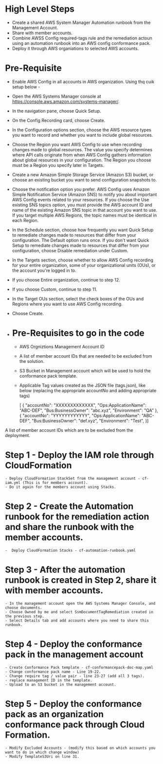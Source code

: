 # High Level Steps
  - Create a shared AWS System Manager Automation runbook from the Management Account.
  - Share with member accounts.
  - Combine AWSS Config required-tags rule and the remediation actoun using an automation runbook into an AWS config conformance pack.
  - Deploy it through AWS organiations to selected AWS accounts.

# Pre-Requisite
  - Enable AWS Config in all accounts in AWS organization. Using thq cuik setup below - 
  -  Open the AWS Systems Manager console at https://console.aws.amazon.com/systems-manager/.
  - In the navigation pane, choose Quick Setup.
  - On the Config Recording card, choose Create.
  - In the Configuration options section, choose the AWS resource types you want to record and whether you want to include global resources.
  - Choose the Region you want AWS Config to use when recording changes made to global resources. The value you specify determines where API calls originate from when AWS Config gathers information about global resources in your configuration. The Region you choose must be a Region you specify later in Targets.
  - Create a new Amazon Simple Storage Service (Amazon S3) bucket, or choose an existing bucket you want to send configuration snapshots to.
  - Choose the notification option you prefer. AWS Config uses Amazon Simple Notification Service (Amazon SNS) to notify you about important AWS Config events related to your resources. If you choose the Use existing SNS topics option, you must provide the AWS account ID and name of the existing Amazon SNS topic in that account you want to use. If you target multiple AWS Regions, the topic names must be identical in each Region.
  - In the Schedule section, choose how frequently you want Quick Setup to remediate changes made to resources that differ from your configuration. The Default option runs once. If you don't want Quick Setup to remediate changes made to resources that differ from your configuration, choose Disable remediation under Custom.
  - In the Targets section, choose whether to allow AWS Config recording for your entire organization, some of your organizational units (OUs), or the account you're logged in to.
  - If you choose Entire organization, continue to step 12.
  - If you choose Custom, continue to step 11.
  - In the Target OUs section, select the check boxes of the OUs and Regions where you want to use AWS Config recording.
- Choose Create.

- # Pre-Requisites to go in the code
    - AWS Orgniztions Management Account ID
    - A list of member account IDs that are needed to be excluded from the solution.
    - S3 Bucket in Management account which will be used to hold the conformance pack template.
    - Applicable Tag values created as the JSON file (tags.json), like below (replacing the appropriate accountNo and adding appropriate tags)

        [
            {
                "accountNo": "XXXXXXXXXXXXX",
                "Ops:ApplicationName": "ABC-DEF",
                "Bus:BusinessOwner": "abc.xyz",
                "Environment": "QA"
             },
            {
                "accountNo": "YYYYYYYYYYYY",
                "Ops:ApplicationName": "ABC-DEF",
                "Bus:BusinessOwner": "def.xyz",
                "Environment": "Test",
            }]

A list of member account IDs which are to be excluded from the deployment.


# Step 1 - Deploy the IAM role through CloudFormation
    - Deploy CloudFormation StackSet from the management account - cf-iam.yml (This is for members account).
    - Do it again for the members account using Stacks.

# Step 2 - Create the Automation runbook for the remediation action and share the runbook with the member accounts.
    -  Deploy CloudFormation Stacks - cf-automation-runbook.yaml

# Step 3 - After the automation runbook is created in Step 2, share it with member accounts.
    - In the management account open the AWS Systems Manager Console, and choose documents.
    - Choose Owned by me and select SsmDocumentTagRemediation created in the previous step.
    - Select Details tab and add accounts where you need to share this runbook.

# Step 4 - Deploy the conformance pack in the management account 
    - Create Conformance Pack template - cf-conformancepack-doc-map.yaml
    - Change conformance pack name - Line 19-22.
    - Change require tag / value pair - line 23-27 (add all 3 tags).
    - replace management ID in the template.
    - Upload to an S3 bucket in the management account.

# Step 5 - Deploy the conformance pack as an organization conformance pack through Cloud Formation. 
    - Modify Excluded Accounts - (modify this based on which accounts you want to do in which change window)
    - Modify TemplateS3Uri on line 31.



